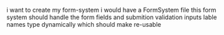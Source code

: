 i want to create my form-system i would have a FormSystem file
this form system should handle the form fields and submition validation inputs lable names type dynamically which should make re-usable